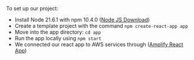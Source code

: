 To set up our project:
- Install Node 21.6.1 with npm 10.4.0 ([Node JS Download](https://nodejs.org/en/download/current))
- Create a template project with the command `npm create-react-app app`
- Move into the app directory: `cd app`
- Run the app locally using `npm start`
- We connected our react app to AWS services through ([Amplify React App](https://aws.amazon.com/getting-started/hands-on/build-react-app-amplify-graphql/module-two/?e=gs2020&p=build-a-react-app-one))

